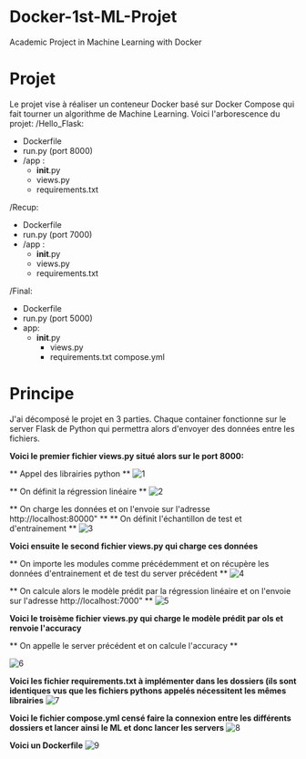 # Docker-1st-ML-Projet
Academic Project in Machine Learning with Docker 
# Projet 
Le projet vise à réaliser un conteneur Docker basé sur Docker Compose qui fait tourner un algorithme de Machine Learning. 
Voici l'arborescence du projet: 
/Hello_Flask: 
  - Dockerfile
  - run.py (port 8000)
  - /app :
      - __init__.py
      - views.py
      - requirements.txt

/Recup: 
  - Dockerfile
  - run.py (port 7000)
  - /app :
    - __init__.py
    - views.py 
    - requirements.txt

/Final:
  - Dockerfile
  - run.py (port 5000)
  - app:
    - __init__.py
      - views.py
      - requirements.txt
compose.yml

# Principe 
J'ai décomposé le projet en 3 parties. 
Chaque container fonctionne sur le server Flask de Python qui permettra alors d'envoyer des données entre les fichiers. 

__Voici le premier fichier views.py situé alors sur le port 8000:__

** Appel des librairies python **
![1](https://user-images.githubusercontent.com/82390685/170136669-5f969bd6-0ec4-4f6a-a86f-347b512efecd.PNG)

** On définit la régression linéaire **
![2](https://user-images.githubusercontent.com/82390685/170136849-bedc4b3f-5673-48df-849b-6cdbd251d6cd.PNG)

** On charge les données et on l'envoie sur l'adresse http://localhost:80000" **
** On définit l'échantillon de test et d'entrainement **
![3](https://user-images.githubusercontent.com/82390685/170136872-c40f9961-8529-4d72-8345-03614f27f68f.PNG)

__Voici ensuite le second fichier views.py qui charge ces données__

** On importe les modules comme précédemment et on récupère les données d'entrainement et de test du server précédent **
![4](https://user-images.githubusercontent.com/82390685/170137403-49237c9a-f469-4158-8d42-1cb7787caa6b.PNG)

** On calcule alors le modèle prédit par la régression linéaire et on l'envoie sur l'adresse http://localhost:7000" **
![5](https://user-images.githubusercontent.com/82390685/170137705-f4d201bf-fbbf-4d6d-a8df-92b8f1537c49.PNG)

__Voici le troisème fichier views.py qui charge le modèle prédit par ols et renvoie l'accuracy__

** On appelle le server précédent et on calcule l'accuracy **

![6](https://user-images.githubusercontent.com/82390685/170137972-9481e93b-394b-4db6-8657-ec4f5e935a74.PNG)

__Voici les fichier requirements.txt à implémenter dans les dossiers (ils sont identiques vus que les fichiers pythons appelés nécessitent les mêmes librairies__
![7](https://user-images.githubusercontent.com/82390685/170138385-98e1bce5-dcb2-470e-96c3-7b36600946f3.PNG)

__Voici le fichier compose.yml censé faire la connexion entre les différents dossiers et lancer ainsi le ML et donc lancer les servers__
![8](https://user-images.githubusercontent.com/82390685/170138572-a60069c9-f1e7-4811-8d10-a25b79cb037f.PNG)

__Voici un Dockerfile__
![9](https://user-images.githubusercontent.com/82390685/170138653-90f1be8c-2ebc-4e75-85b8-fc4deeb7a4e5.PNG)

